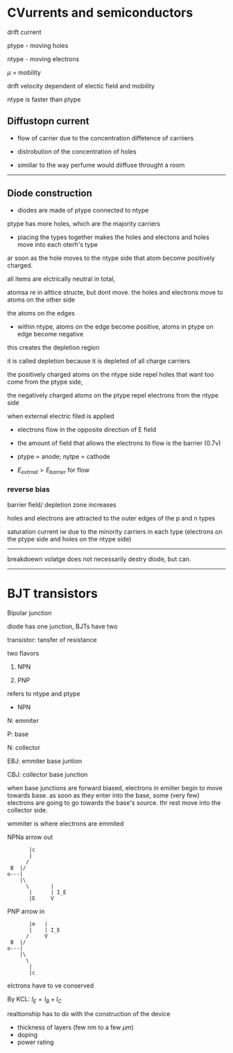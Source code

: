 # CVurrents and semiconductors

drift current


ptype - moving holes

ntype - moving electrons

$\mu$ = mobility

drift velocity dependent of electic field and mobility

ntype is faster than ptype

## Diffustopn current

- flow of carrier due to the concentration diffetence of carriiers

- distrobution of the concentration of holes

- simiilar to the way perfume would diiffuse throught a room

---

## Diode construction

- diodes are made of ptype connected to ntype

ptype has more holes, which are the majority carriers

- placing the types together makes the holes and electons and holes move into each oterh's type

ar soon as the hole moves to the ntype side that atom become positively charged.

all items are elctrically neutral in total, 

atomsa re in alttice structe, but dont move. the holes and electrons move to atoms on the other side

the atoms on the edges 

- within ntype, atoms on the edge become positive, atoms in ptype on edge become negative

this creates the depletion region

it is called depletion because it is depleted of all charge carriers

the positively charged atoms on the ntype side repel holes that want too come from the ptype side, 

the negatively charged atoms on the ptype repel electrons from the ntype side

when external electric filed is applied

- electrons flow in the opposite direction of E field

- the amount of field that allows the electrons to flow is the barrier (0.7v)

- ptype = anode; nytpe = cathode

- $E_{extrnal} > E_{barrier}$ for flow

### reverse bias

barrier field/ depletion zone increases 

holes and electrons are attracted to the outer edges of the p and n types

saturation current iw due to the minority carriers in each type (electrons on the ptype side and holes on the ntype side)

---

breakdoewn volatge does not necessarily destry diode, but can.

---

# BJT transistors

Bipolar junction

diode has one junction, BJTs have two

transistor: tansfer of resistance

two flavors

1. NPN

2. PNP

refers to ntype and ptype

- NPN

N: emmiter

P: base

N: collector

EBJ: emmiter base juntion

CBJ: collector base junction

when base junctions are forward biased, electrons in emiiter begin to move towards base.
as soon as they enter into the base, some (very few) electrons are going to go towards the base's source. thr rest move into the collector side.

wmmiter is where electrons are emmited

NPNa arrow out

```
       |c
       |
      /
 B  |/
o---|
    |\
      \       | 
       |      | I_E
       |E     V

```

PNP arrow in

```
       |e   |
       |    | I_E
      /     V
 B  |/
o---|
    |\
      \        
       |      
       |c     

```

elctrons have to ve conserved

By KCL: $I_E=I_B+I_C$

realtionship has to do with the construction of the device

- thickness of layers (few nm to a few $\mu m$)
- doping
- power rating


